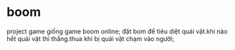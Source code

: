 # boom
project game
giống game boom online;
đặt bom để tiêu diệt quái vật.khi nào hết quái vật thì thắng.thua khi bị quái vật chạm vào người;
